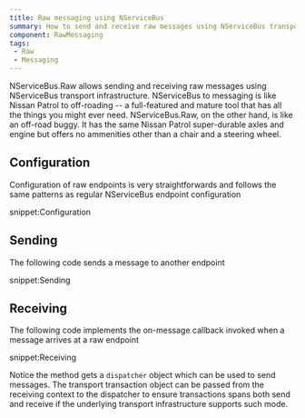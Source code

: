 ```yaml
---
title: Raw messaging using NServiceBus
summary: How to send and receive raw messages using NServiceBus transport infrastructure
component: RawMessaging
tags:
 - Raw
 - Messaging
---
```


NServiceBus.Raw allows sending and receiving raw messages using NServiceBus transport infrastructure. NServiceBus to messaging is like Nissan Patrol to off-roading -- a full-featured and mature tool that has all the things you might ever need. NServiceBus.Raw, on the other hand, is like an off-road buggy. It has the same Nissan Patrol super-durable axles and engine but offers no ammenities other than a chair and a steering wheel.

## Configuration

Configuration of raw endpoints is very straightforwards and follows the same patterns as regular NServiceBus endpoint configuration

snippet:Configuration

## Sending

The following code sends a message to another endpoint

snippet:Sending

## Receiving

The following code implements the on-message callback invoked when a message arrives at a raw endpoint

snippet:Receiving

Notice the method gets a `dispatcher` object which can be used to send messages. The transport transaction object can be passed from the receiving context to the dispatcher to ensure transactions spans both send and receive if the underlying transport infrastructure supports such mode.